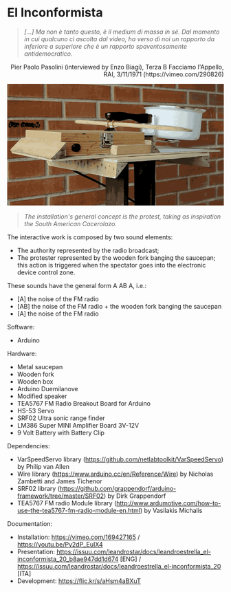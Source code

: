 # El Inconformista

>*[...] Ma non è tanto questo, è il medium di massa in sé. Dal momento in cui qualcuno ci ascolta dal video, ha verso di noi un rapporto da inferiore a superiore che è un rapporto spaventosamente antidemocratico.*

<p align="right">Pier Paolo Pasolini (interviewed by Enzo Biagi), Terza B Facciamo l'Appello, RAI, 3/11/1971 (https://vimeo.com/290826)</p>

![el inconformista animated gif](https://github.com/leandroestrella/el_inconformista/blob/master/inconformista.gif)

>*The installation's general concept is the protest, taking as inspiration the South American Cacerolazo.*

The interactive work is composed by two sound elements:
- The authority represented by the radio broadcast;
- The protester represented by the wooden fork banging the saucepan; this action is triggered when the spectator goes into the electronic device control zone.

These sounds have the general form A AB A, i.e.:
- [A]	the noise of the FM radio
- [AB]	the noise of the FM radio + the wooden fork banging the saucepan
- [A]	the noise of the FM radio

Software:
- Arduino

Hardware:
- Metal saucepan
- Wooden fork
- Wooden box
- Arduino Duemilanove
- Modified speaker
- TEA5767 FM Radio Breakout Board for Arduino
- HS-53 Servo
- SRF02 Ultra sonic range finder
- LM386 Super MINI Amplifier Board 3V-12V
- 9 Volt Battery with Battery Clip

Dependencies:
- VarSpeedServo library (https://github.com/netlabtoolkit/VarSpeedServo) by Philip van Allen
- Wire library (https://www.arduino.cc/en/Reference/Wire) by Nicholas Zambetti and James Tichenor
- SRF02 library (https://github.com/grappendorf/arduino-framework/tree/master/SRF02) by Dirk Grappendorf
- TEA5767 FM radio Module library (http://www.ardumotive.com/how-to-use-the-tea5767-fm-radio-module-en.html) by Vasilakis Michalis

Documentation:
- Installation: https://vimeo.com/169427165 / https://youtu.be/Py2dP_EuIX4
- Presentation: https://issuu.com/leandrostar/docs/leandroestrella_el-inconformista_20_b8ae947dd1d674 [ENG] / https://issuu.com/leandrostar/docs/leandroestrella_el-inconformista_20 [ITA]
- Development: https://flic.kr/s/aHsm4aBXuT
